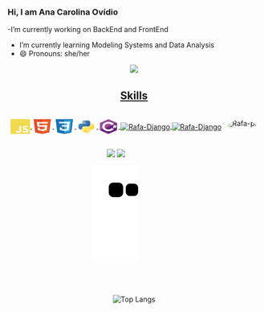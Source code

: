 ### Hi, I am Ana Carolina Ovídio


-I’m currently working on BackEnd and FrontEnd 
- I’m currently learning Modeling Systems and Data Analysis
- 😄 Pronouns: she/her

<div align="center">
  <a href="https://github.com/Ana-ovidio">
  <img height="140em" src="https://github-readme-stats.vercel.app/api?username=Ana-ovidio&show_icons=true&theme=tokyonight&include_all_commits=true&count_private=true"/>
 

## **Skills**

 <div style="display: inline_block"><br>
  <img align="center" alt="Rafa-Js" height="30" width="40" src="https://raw.githubusercontent.com/devicons/devicon/master/icons/javascript/javascript-plain.svg">
  <img align="center" alt="Rafa-HTML" height="30" width="40" src="https://raw.githubusercontent.com/devicons/devicon/master/icons/html5/html5-original.svg">
  <img align="center" alt="Rafa-CSS" height="30" width="40" src="https://raw.githubusercontent.com/devicons/devicon/master/icons/css3/css3-original.svg">
  <img align="center" alt="Rafa-Python" height="30" width="40" src="https://raw.githubusercontent.com/devicons/devicon/master/icons/python/python-original.svg">
  <img align="center" alt="Rafa-Csharp" height="30" width="40" src="https://raw.githubusercontent.com/devicons/devicon/master/icons/csharp/csharp-original.svg">
  <img align="center" alt="Rafa-Django" height="40" width="40" src="https://cdn.jsdelivr.net/gh/devicons/devicon/icons/django/django-original.svg">
   <img align="center" alt="Rafa-Django" height="60" width="50" src="https://cdn.jsdelivr.net/gh/devicons/devicon/icons/flask/flask-original-wordmark.svg">
    <img align="right" alt="Rafa-pic" height="150" style="border-radius:50px;" src="https://media.discordapp.net/attachments/941133123121455106/941355482407391292/ezgif.com-gif-maker.gif?width=507&height=507">
   
   
</div>
  
    
    
  ##
  <div> 
  <a href = "mailto: anacarolina.ovidio@estudante.ufjf.br"><img src="https://img.shields.io/badge/-Gmail-%23333?style=for-the-badge&logo=gmail&logoColor=white" target="_blank"></a>
  <a href="https://bit.ly/3rxWIGS" target="_blank"><img src="https://img.shields.io/badge/-LinkedIn-%230077B5?style=for-the-badge&logo=linkedin&logoColor=white" target="_blank"></a> 

 ![Snake animation](https://github.com/Ana-ovidio/ana-ovidio/blob/output/github-contribution-grid-snake.svg)
 
</div>
  
    
 <br></br>
  
![Top Langs](https://github-readme-stats.vercel.app/api/top-langs/?username=Ana-ovidio&langs_count=6&hide=TeXt&hide_border=true&theme=tokyonight)
